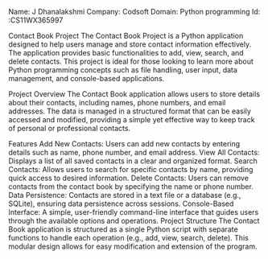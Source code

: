 Name: J Dhanalakshmi
Company: Codsoft
Domain: Python programming
Id: :CS11WX365997

Contact Book Project
The Contact Book Project is a Python application designed to help users manage and store contact information effectively. The application provides basic functionalities to add, view, search, and delete contacts. This project is ideal for those looking to learn more about Python programming concepts such as file handling, user input, data management, and console-based applications.

Project Overview
The Contact Book application allows users to store details about their contacts, including names, phone numbers, and email addresses. The data is managed in a structured format that can be easily accessed and modified, providing a simple yet effective way to keep track of personal or professional contacts.

Features
Add New Contacts: Users can add new contacts by entering details such as name, phone number, and email address.
View All Contacts: Displays a list of all saved contacts in a clear and organized format.
Search Contacts: Allows users to search for specific contacts by name, providing quick access to desired information.
Delete Contacts: Users can remove contacts from the contact book by specifying the name or phone number.
Data Persistence: Contacts are stored in a text file or a database (e.g., SQLite), ensuring data persistence across sessions.
Console-Based Interface: A simple, user-friendly command-line interface that guides users through the available options and operations.
Project Structure
The Contact Book application is structured as a single Python script with separate functions to handle each operation (e.g., add, view, search, delete). This modular design allows for easy modification and extension of the program.

